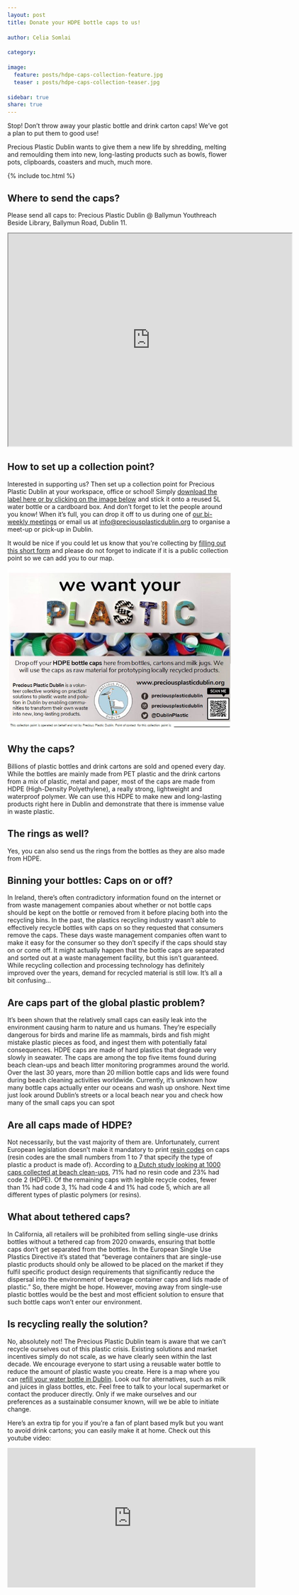 ```yaml
---
layout: post
title: Donate your HDPE bottle caps to us!

author: Celia Somlai

category: 

image:
  feature: posts/hdpe-caps-collection-feature.jpg
  teaser : posts/hdpe-caps-collection-teaser.jpg

sidebar: true
share: true
---
```


Stop! Don’t throw away your plastic bottle and drink carton caps! We’ve got a plan to put them to good use!

Precious Plastic Dublin wants to give them a new life by shredding, melting and remoulding them into new, long-lasting products such as bowls, flower pots, clipboards, coasters and much, much more.

{% include toc.html %}

## Where to send the caps?

Please send all caps to:
Precious Plastic Dublin  @ Ballymun Youthreach
Beside Library, Ballymun Road, Dublin 11.

<iframe src="https://www.google.com/maps/d/embed?mid=1_cL50dLi6hWENRBJpNfChsBweR5_Rts&ehbc=2E312F" width="640" height="480"></iframe>


## How to set up a collection point?

Interested in supporting us? Then set up a collection point for Precious Plastic Dublin at your workspace, office or school! Simply [download the label here or by clicking on the image below](/images/posts/hdpe-caps-collection-label.pdf) and stick it onto a reused 5L water bottle or a cardboard box. And don’t forget to let the people around you know! When it’s full, you can drop it off to us during one of [our bi-weekly meetings](https://www.meetup.com/Precious-Plastic-Dublin/) or email us at [info@preciousplasticdublin.org](mailto:info@preciousplasticdublin.org) to organise a meet-up or pick-up in Dublin. 

It would be nice if you could let us know that you're collecting by [filling out this short form](/hdpe-collection-form) and please do not forget to indicate if it is a public collection point so we can add you to our map.


[![HDPE collection label](/images/posts/hdpe-caps-collection-label.jpg "HDPE collection label")](/images/posts/hdpe-caps-collection-label.pdf) 

## Why the caps?

Billions of plastic bottles and drink cartons are sold and opened every day. While the bottles are mainly made from PET plastic and the drink cartons from a mix of plastic, metal and paper, most of the caps are made from HDPE (High-Density Polyethylene), a really strong, lightweight and waterproof polymer. We can use this HDPE to make new and long-lasting products right here in Dublin and demonstrate that there is immense value in waste plastic.

## The rings as well?

Yes, you can also send us the rings from the bottles as they are also made from HDPE.

## Binning your bottles: Caps on or off? 

In Ireland, there’s often contradictory information found on the internet or from waste management companies about whether or not bottle caps should be kept on the bottle or removed from it before placing both into the recycling bins. 
In the past, the plastics recycling industry wasn’t able to effectively recycle bottles with caps on so they requested that consumers remove the caps. These days waste management companies often want to make it easy for the consumer so they don’t specify if the caps should stay on or come off. It might actually happen that the bottle caps are separated and sorted out at a waste management facility, but this isn’t guaranteed. While recycling collection and processing technology has definitely improved over the years, demand for recycled material is still low.  It’s all a bit confusing…

## Are caps part of the global plastic problem?

It’s been shown that the relatively small caps can easily leak into the environment causing harm to nature and us humans. They’re especially dangerous for birds and marine life as mammals, birds and fish might mistake plastic pieces as food, and ingest them with potentially fatal consequences. HDPE caps are made of hard plastics that degrade very slowly in seawater. The caps are among the top five items found during beach clean-ups and beach litter monitoring programmes around the world. Over the last 30 years, more than 20 million bottle caps and lids were found during beach cleaning activities worldwide. Currently, it’s unknown how many bottle caps actually enter our oceans and wash up onshore. Next time just look around Dublin’s streets or a local beach near you and check how many of the small caps you can spot

## Are all caps made of HDPE?

Not necessarily, but the vast majority of them are. Unfortunately, current European legislation doesn’t make it mandatory to print [resin codes](https://sciencing.com/raw-materials-plastic-bottles-5747796.html) on caps (resin codes are the small numbers from 1 to 7 that specify the type of plastic a product is made of). According to [a Dutch study looking at 1000 caps collected at beach clean-ups](https://www.noordzee.nl/project/userfiles//SDN_Doppenrapport_EN_2017_DEF_small.pdf), 71% had no resin code and 23% had code 2 (HDPE). Of the remaining caps with legible recycle codes, fewer than 1% had code 3, 1% had code 4 and 1% had code 5, which are all different types of plastic polymers (or resins).

## What about tethered caps?

In California, all retailers will be prohibited from selling single-use drinks bottles without a tethered cap from 2020 onwards, ensuring that bottle caps don’t get separated from the bottles. In the European Single Use Plastics Directive it’s stated that “beverage containers that are single-use plastic products should only be allowed to be placed on the market if they fulfil specific product design requirements that significantly reduce the dispersal into the environment of beverage container caps and lids made of plastic.” So, there might be hope. However, moving away from single-use plastic bottles would be the best and most efficient solution to ensure that such bottle caps won’t enter our environment.

## Is recycling really the solution?

No, absolutely not! The Precious Plastic Dublin team is aware that we can’t recycle ourselves out of this plastic crisis. Existing solutions and market incentives simply do not scale, as we have clearly seen within the last decade. We encourage everyone to start using a reusable water bottle to reduce the amount of plastic waste you create. Here is a map where you can [refill your water bottle in Dublin](https://www.refill.ie/tap-map). Look out for alternatives, such as milk and juices in glass bottles, etc. Feel free to talk to your local supermarket or contact the producer directly. Only if we make ourselves and our preferences as a sustainable consumer known, will we be able to initiate change.

Here’s an extra tip for you if you’re a fan of plant based mylk but you want to avoid drink cartons; you can easily make it at home. Check out this youtube video:

<iframe width="560" height="315" src="https://www.youtube.com/embed/DIvE_ipxoFc" frameborder="0" allow="accelerometer; autoplay; encrypted-media; gyroscope; picture-in-picture" allowfullscreen></iframe>








